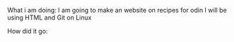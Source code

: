 What i am doing:
I am going to make an website on recipes for odin 
I will be using HTML and Git on Linux

How did it go: